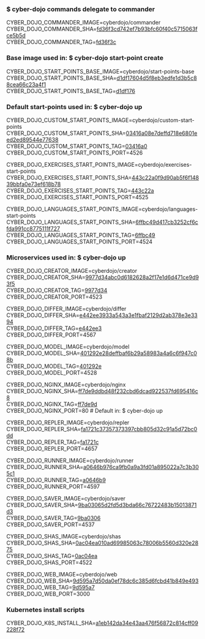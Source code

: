 ### $ cyber-dojo commands delegate to commander

CYBER_DOJO_COMMANDER_IMAGE=cyberdojo/commander  
CYBER_DOJO_COMMANDER_SHA=[fd36f3cd742ef7b93bfc60f40c5715063fce5b5d](https://github.com/cyber-dojo/commander/commit/fd36f3cd742ef7b93bfc60f40c5715063fce5b5d)  
CYBER_DOJO_COMMANDER_TAG=[fd36f3c](https://hub.docker.com/layers/cyberdojo/commander/fd36f3c/images/sha256-c8f6e57cf1a5e765810b5a875385c5e4f6c1cba9832d56cee927e1e9f32dc66e)  

### Base image used in: $ cyber-dojo start-point create

CYBER_DOJO_START_POINTS_BASE_IMAGE=cyberdojo/start-points-base  
CYBER_DOJO_START_POINTS_BASE_SHA=[d1df17604d5f8eb3edfe1d3b5c88cea66c23a4f1](https://github.com/cyber-dojo/start-points-base/commit/d1df17604d5f8eb3edfe1d3b5c88cea66c23a4f1)  
CYBER_DOJO_START_POINTS_BASE_TAG=[d1df176](https://hub.docker.com/layers/cyberdojo/start-points-base/d1df176/images/sha256-553d041c186b9fc5711ed06f56d163687d9c5d3dd982a53d6656c821a8f1b773)  

### Default start-points used in: $ cyber-dojo up

CYBER_DOJO_CUSTOM_START_POINTS_IMAGE=cyberdojo/custom-start-points  
CYBER_DOJO_CUSTOM_START_POINTS_SHA=[03416a08e7deffd718e6801eed2ed89544e77638](https://github.com/cyber-dojo/custom-start-points/commit/03416a08e7deffd718e6801eed2ed89544e77638)  
CYBER_DOJO_CUSTOM_START_POINTS_TAG=[03416a0](https://hub.docker.com/layers/cyberdojo/custom-start-points/03416a0/images/sha256-11646fb2489624c8928d51ac99229e4f675454e1de235f8deb2328997ec74fc2)  
CYBER_DOJO_CUSTOM_START_POINTS_PORT=4526

CYBER_DOJO_EXERCISES_START_POINTS_IMAGE=cyberdojo/exercises-start-points  
CYBER_DOJO_EXERCISES_START_POINTS_SHA=[443c22a0f9d90ab5f6f14839bbfa0e73ef618b78](https://github.com/cyber-dojo/exercises-start-points/commit/443c22a0f9d90ab5f6f14839bbfa0e73ef618b78)  
CYBER_DOJO_EXERCISES_START_POINTS_TAG=[443c22a](https://hub.docker.com/layers/cyberdojo/exercises-start-points/443c22a/images/sha256-c9c3f35c6555be0c10450a0ce80edb69dbf49b80b2458bd1baec3c015d5aaeca)  
CYBER_DOJO_EXERCISES_START_POINTS_PORT=4525

CYBER_DOJO_LANGUAGES_START_POINTS_IMAGE=cyberdojo/languages-start-points  
CYBER_DOJO_LANGUAGES_START_POINTS_SHA=[6ffbc49d417cb3252cf6cfda991cc8775111f727](https://github.com/cyber-dojo/languages-start-points/commit/6ffbc49d417cb3252cf6cfda991cc8775111f727)  
CYBER_DOJO_LANGUAGES_START_POINTS_TAG=[6ffbc49](https://hub.docker.com/layers/cyberdojo/languages-start-points/6ffbc49/images/sha256-421e0d281b4e6458ac4609d21c9d040527a40aa86ef2fb1fd4cfd55789a57540)  
CYBER_DOJO_LANGUAGES_START_POINTS_PORT=4524

### Microservices used in: $ cyber-dojo up

CYBER_DOJO_CREATOR_IMAGE=cyberdojo/creator  
CYBER_DOJO_CREATOR_SHA=[9977d34abc0d6182628a2f17e1d6d471ce9d93f5](https://github.com/cyber-dojo/creator/commit/9977d34abc0d6182628a2f17e1d6d471ce9d93f5)  
CYBER_DOJO_CREATOR_TAG=[9977d34](https://hub.docker.com/layers/cyberdojo/creator/9977d34/images/sha256-d4295a5fc4244d69f6c423594bb990061047b5f1e23af79fb00d96c0f7faa7fe)  
CYBER_DOJO_CREATOR_PORT=4523

CYBER_DOJO_DIFFER_IMAGE=cyberdojo/differ  
CYBER_DOJO_DIFFER_SHA=[e442ee3933a543a3e1fbaf2129d2ab378e3e3394](https://github.com/cyber-dojo/differ/commit/e442ee3933a543a3e1fbaf2129d2ab378e3e3394)  
CYBER_DOJO_DIFFER_TAG=[e442ee3](https://hub.docker.com/layers/cyberdojo/differ/e442ee3/images/sha256-d9376b6e4a793d8fa57bfb56c7594ba166a4506b64d692adfda9067e7b804483)  
CYBER_DOJO_DIFFER_PORT=4567

CYBER_DOJO_MODEL_IMAGE=cyberdojo/model  
CYBER_DOJO_MODEL_SHA=[401292e28deffbaf6b29a58983a4a6c6f947c08b](https://github.com/cyber-dojo/model/commit/401292e28deffbaf6b29a58983a4a6c6f947c08b)  
CYBER_DOJO_MODEL_TAG=[401292e](https://hub.docker.com/layers/cyberdojo/model/401292e/images/sha256-abef9837d9a7228beabe57dbf89f9f2b6b7f790bc8fe6f49e03e3f37cfd303e5)  
CYBER_DOJO_MODEL_PORT=4528

CYBER_DOJO_NGINX_IMAGE=cyberdojo/nginx  
CYBER_DOJO_NGINX_SHA=[ff7de9ddbd48f232cbd6dcad922537fd695416c8](https://github.com/cyber-dojo/nginx/commit/ff7de9ddbd48f232cbd6dcad922537fd695416c8)  
CYBER_DOJO_NGINX_TAG=[ff7de9d](https://hub.docker.com/layers/cyberdojo/nginx/ff7de9d/images/sha256-f5299ff227df3eceb89ddac84d942dc36105148efc30f5dc4761470227daa36c)  
CYBER_DOJO_NGINX_PORT=80 # Default in: $ cyber-dojo up

CYBER_DOJO_REPLER_IMAGE=cyberdojo/repler  
CYBER_DOJO_REPLER_SHA=[fa1721c37357373397cbb805d32c91a5d72bc0dd](https://github.com/cyber-dojo/repler/commit/fa1721c37357373397cbb805d32c91a5d72bc0dd)  
CYBER_DOJO_REPLER_TAG=[fa1721c](https://hub.docker.com/layers/cyberdojo/repler/fa1721c/images/sha256-0467b1ffb64e69fc9df3db0ef2f0fe50ff3c458c0ad0d9172541cad9e9184059)  
CYBER_DOJO_REPLER_PORT=4657

CYBER_DOJO_RUNNER_IMAGE=cyberdojo/runner  
CYBER_DOJO_RUNNER_SHA=[a0646b976ca9fb0a9a3fd01a895022a7c3b305c1](https://github.com/cyber-dojo/runner/commit/a0646b976ca9fb0a9a3fd01a895022a7c3b305c1)  
CYBER_DOJO_RUNNER_TAG=[a0646b9](https://hub.docker.com/layers/cyberdojo/runner/a0646b9/images/sha256-d59c33c3dd521cc9564c38aa684ced516055235d6d4f3f31e60302625f09d167)  
CYBER_DOJO_RUNNER_PORT=4597

CYBER_DOJO_SAVER_IMAGE=cyberdojo/saver  
CYBER_DOJO_SAVER_SHA=[9ba03065d2fd5d3bda66c76722483b15013871d3](https://github.com/cyber-dojo/saver/commit/9ba03065d2fd5d3bda66c76722483b15013871d3)  
CYBER_DOJO_SAVER_TAG=[9ba0306](https://hub.docker.com/layers/cyberdojo/saver/9ba0306/images/sha256-d5b4b493b96a407d46d2ca3af0bb4e9ffd225df78a5aed105224e4120b3b9814)  
CYBER_DOJO_SAVER_PORT=4537

CYBER_DOJO_SHAS_IMAGE=cyberdojo/shas  
CYBER_DOJO_SHAS_SHA=[0ac04ea010ad69985063c78006b5560d320e2875](https://github.com/cyber-dojo/shas/commit/0ac04ea010ad69985063c78006b5560d320e2875)  
CYBER_DOJO_SHAS_TAG=[0ac04ea](https://hub.docker.com/layers/cyberdojo/shas/0ac04ea/images/sha256-41320584066034656f7ad11fe995db99916f3b722f5e878fac15352a7ddf173b)  
CYBER_DOJO_SHAS_PORT=4522

CYBER_DOJO_WEB_IMAGE=cyberdojo/web  
CYBER_DOJO_WEB_SHA=[9d595a7d50da0ef78dc6c385d6fcbd41b849e493](https://github.com/cyber-dojo/web/commit/9d595a7d50da0ef78dc6c385d6fcbd41b849e493)  
CYBER_DOJO_WEB_TAG=[9d595a7](https://hub.docker.com/layers/cyberdojo/web/9d595a7/images/sha256-56e3a9a33d1b9de3246b4058f07a61010fbb5279775ae981a4cda26bc0ebc42f)  
CYBER_DOJO_WEB_PORT=3000

### Kubernetes install scripts
CYBER_DOJO_K8S_INSTALL_SHA=[a1eb142da34e43aa476f56872c814cff09228f72](https://github.com/cyber-dojo/k8s-install/commit/a1eb142da34e43aa476f56872c814cff09228f72)  
